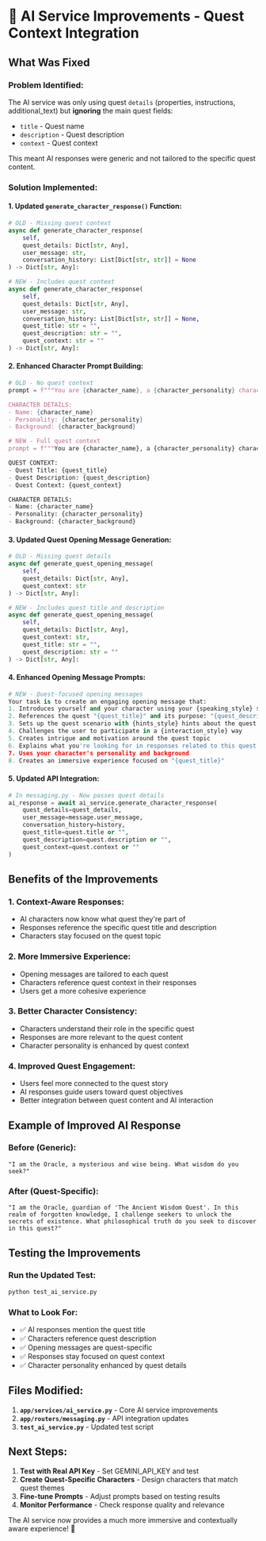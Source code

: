 # 🤖 AI Service Improvements - Quest Context Integration

## **What Was Fixed**

### **Problem Identified:**
The AI service was only using quest `details` (properties, instructions, additional_text) but **ignoring** the main quest fields:
- `title` - Quest name
- `description` - Quest description  
- `context` - Quest context

This meant AI responses were generic and not tailored to the specific quest content.

### **Solution Implemented:**

#### **1. Updated `generate_character_response()` Function:**
```python
# OLD - Missing quest context
async def generate_character_response(
    self,
    quest_details: Dict[str, Any],
    user_message: str,
    conversation_history: List[Dict[str, str]] = None
) -> Dict[str, Any]:

# NEW - Includes quest context
async def generate_character_response(
    self,
    quest_details: Dict[str, Any],
    user_message: str,
    conversation_history: List[Dict[str, str]] = None,
    quest_title: str = "",
    quest_description: str = "",
    quest_context: str = ""
) -> Dict[str, Any]:
```

#### **2. Enhanced Character Prompt Building:**
```python
# OLD - No quest context
prompt = f"""You are {character_name}, a {character_personality} character in an interactive philosophical quest.

CHARACTER DETAILS:
- Name: {character_name}
- Personality: {character_personality}
- Background: {character_background}

# NEW - Full quest context
prompt = f"""You are {character_name}, a {character_personality} character in an interactive quest.

QUEST CONTEXT:
- Quest Title: {quest_title}
- Quest Description: {quest_description}
- Quest Context: {quest_context}

CHARACTER DETAILS:
- Name: {character_name}
- Personality: {character_personality}
- Background: {character_background}
```

#### **3. Updated Quest Opening Message Generation:**
```python
# OLD - Missing quest details
async def generate_quest_opening_message(
    self,
    quest_details: Dict[str, Any],
    quest_context: str
) -> Dict[str, Any]:

# NEW - Includes quest title and description
async def generate_quest_opening_message(
    self,
    quest_details: Dict[str, Any],
    quest_context: str,
    quest_title: str = "",
    quest_description: str = ""
) -> Dict[str, Any]:
```

#### **4. Enhanced Opening Message Prompts:**
```python
# NEW - Quest-focused opening messages
Your task is to create an engaging opening message that:
1. Introduces yourself and your character using your {speaking_style} speaking style
2. References the quest "{quest_title}" and its purpose: "{quest_description}"
3. Sets up the quest scenario with {hints_style} hints about the quest context
4. Challenges the user to participate in a {interaction_style} way
5. Creates intrigue and motivation around the quest topic
6. Explains what you're looking for in responses related to this quest
7. Uses your character's personality and background
8. Creates an immersive experience focused on "{quest_title}"
```

#### **5. Updated API Integration:**
```python
# In messaging.py - Now passes quest details
ai_response = await ai_service.generate_character_response(
    quest_details=quest_details,
    user_message=message.user_message,
    conversation_history=history,
    quest_title=quest.title or "",
    quest_description=quest.description or "",
    quest_context=quest.context or ""
)
```

## **Benefits of the Improvements**

### **1. Context-Aware Responses:**
- AI characters now know what quest they're part of
- Responses reference the specific quest title and description
- Characters stay focused on the quest topic

### **2. More Immersive Experience:**
- Opening messages are tailored to each quest
- Characters reference quest context in their responses
- Users get a more cohesive experience

### **3. Better Character Consistency:**
- Characters understand their role in the specific quest
- Responses are more relevant to the quest content
- Character personality is enhanced by quest context

### **4. Improved Quest Engagement:**
- Users feel more connected to the quest story
- AI responses guide users toward quest objectives
- Better integration between quest content and AI interaction

## **Example of Improved AI Response**

### **Before (Generic):**
```
"I am the Oracle, a mysterious and wise being. What wisdom do you seek?"
```

### **After (Quest-Specific):**
```
"I am the Oracle, guardian of 'The Ancient Wisdom Quest'. In this realm of forgotten knowledge, I challenge seekers to unlock the secrets of existence. What philosophical truth do you seek to discover in this quest?"
```

## **Testing the Improvements**

### **Run the Updated Test:**
```bash
python test_ai_service.py
```

### **What to Look For:**
- ✅ AI responses mention the quest title
- ✅ Characters reference quest description
- ✅ Opening messages are quest-specific
- ✅ Responses stay focused on quest context
- ✅ Character personality enhanced by quest details

## **Files Modified:**

1. **`app/services/ai_service.py`** - Core AI service improvements
2. **`app/routers/messaging.py`** - API integration updates
3. **`test_ai_service.py`** - Updated test script

## **Next Steps:**

1. **Test with Real API Key** - Set GEMINI_API_KEY and test
2. **Create Quest-Specific Characters** - Design characters that match quest themes
3. **Fine-tune Prompts** - Adjust prompts based on testing results
4. **Monitor Performance** - Check response quality and relevance

The AI service now provides a much more immersive and contextually aware experience! 🚀
